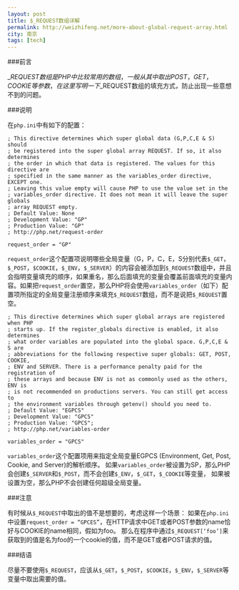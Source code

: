 ```yaml
---
layout: post
title: $_REQUEST数组详解
permalink: http://weizhifeng.net/more-about-global-request-array.html
city: 南京
tags: [tech]
---
```


###前言

$\_REQUEST数组是PHP中比较常用的数组，一般从其中取出POST，GET，COOKIE等参数，在这里写明一下$_REQUEST数组的填充方式，防止出现一些意想不到的问题。

###说明

在`php.ini`中有如下的配置：

	; This directive determines which super global data (G,P,C,E & S) should
	; be registered into the super global array REQUEST. If so, it also determines
	; the order in which that data is registered. The values for this directive are
	; specified in the same manner as the variables_order directive, EXCEPT one.
	; Leaving this value empty will cause PHP to use the value set in the
	; variables_order directive. It does not mean it will leave the super globals
	; array REQUEST empty.
	; Default Value: None
	; Development Value: "GP"
	; Production Value: "GP"
	; http://php.net/request-order
	
	request_order = "GP"


`request_order`这个配置项说明哪些全局变量（G，P，C，E，S分别代表`$_GET`，`$_POST`，`$COOKIE`，`$_ENV`，`$_SERVER`）的内容会被添加到`$_REQUEST`数组中，并且会指明变量填充的顺序，如果重名，那么后面填充的变量会覆盖前面填充的变量内容。如果把`request_order`置空，那么PHP将会使用`variables_order`（如下）配置项所指定的全局变量注册顺序来填充`$_REQUEST`数组，而不是说把`$_REQUEST`置空。

	; This directive determines which super global arrays are registered when PHP
	; starts up. If the register_globals directive is enabled, it also determines
	; what order variables are populated into the global space. G,P,C,E & S are
	; abbreviations for the following respective super globals: GET, POST, COOKIE,
	; ENV and SERVER. There is a performance penalty paid for the registration of
	; these arrays and because ENV is not as commonly used as the others, ENV is
	; is not recommended on productions servers. You can still get access to
	; the environment variables through getenv() should you need to.
	; Default Value: "EGPCS"
	; Development Value: "GPCS"
	; Production Value: "GPCS";
	; http://php.net/variables-order

	variables_order = "GPCS"

`variables_order`这个配置项用来指定全局变量EGPCS (Environment, Get, Post, Cookie, and Server)的解析顺序。
如果`variables_order`被设置为SP，那么PHP会创建`$_SERVER`和`$_POST`，而不会创建`$_ENV`，`$_GET`，`$_COOKIE`等变量，
如果被设置为空，那么PHP不会创建任何超级全局变量。

###注意

有时候从`$_REQUEST`中取出的值不是想要的，考虑这样一个场景：
如果在`php.ini`中设置`request_order = “GPCES”`，在HTTP请求中GET或者POST参数的name恰好与COOKIE的name相同，假如为foo。
那么在程序中通过`$_REQUEST[‘foo’]`来获取到的值是名为foo的一个cookie的值，而不是GET或者POST请求的值。

###结语

尽量不要使用`$_REQUEST`，应该从`$_GET`，`$_POST`，`$COOKIE`，`$_ENV`，`$_SERVER`等变量中取出需要的值。
